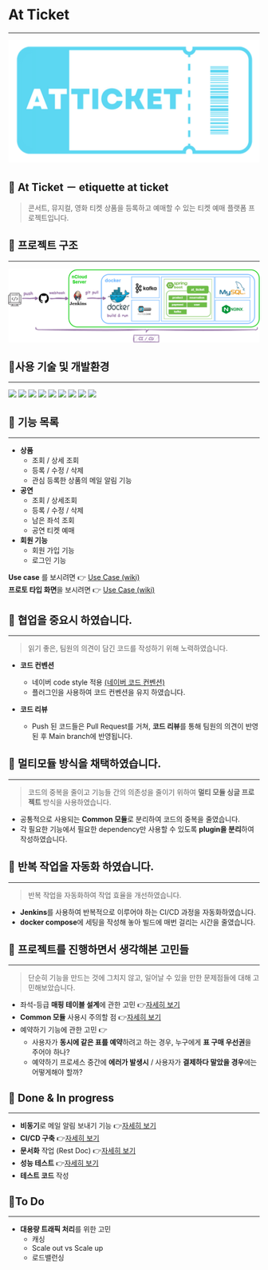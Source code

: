 # At Ticket

---


![img](./readmeImage/at_ticket%20logo1.PNG)

## 🎫 At Ticket － etiquette at ticket

> 콘서트, 뮤지컬, 영화 티켓 상품을 등록하고 예매할 수 있는 티켓 예매 플랫폼 프로젝트입니다.

## 🎫 프로젝트 구조

---

![img](./readmeImage/구조도.png)

## 🎫사용 기술 및 개발환경

---
<div>
  <img src="https://img.shields.io/badge/Java11-red?style=for-the-badge&logo=Java&logoColor=white"/></a> 
  <img src="https://img.shields.io/badge/spring boot-brightgreen?style=for-the-badge&logo=spring boot&logoColor=white"/></a>
  <img src="https://img.shields.io/badge/Mysql-4479A1?style=for-the-badge&logo=MySql&logoColor=white"/></a>
  <img src="https://img.shields.io/badge/apachekafka-231F20?style=for-the-badge&logo=apachekafka&logoColor=white"/></a> 
  <img src="https://img.shields.io/badge/docker-2496ED?style=for-the-badge&logo=docker&logoColor=white"/></a> 
  <img src="https://img.shields.io/badge/jenkins-D24939?style=for-the-badge&logo=jenkins&logoColor=white"/></a>
  <img src="https://img.shields.io/badge/Nginx-009639?style=for-the-badge&logo=nginx&logoColor=white"/></a> 
  <img src="https://img.shields.io/badge/KEYCLOCK-848484?style=for-the-badge&logo=KEYCLOCK&logoColor=white"/></a> 
  <img src="https://img.shields.io/badge/RestDoc-007054?style=for-the-badge&logoColor=white"/></a> 
</div>

## 🎫 기능 목록

---

* **상품**
    * 조회 / 상세 조회
    * 등록 / 수정 / 삭제
    * 관심 등록한 상품의 메일 알림 기능
* **공연**
    * 조회 / 상세조회
    * 등록 / 수정 / 삭제
    * 남은 좌석 조회
    * 공연 티켓 예매
* **회원 기능**
    * 회원 가입 기능
    * 로그인 기능

**Use case** 를 보시려면 👉  [Use Case (wiki)](https://github.com/f-lab-edu/at_ticket/wiki/Use-Case)  
**프로토 타입 화면**을 보시려면 👉  [Use Case (wiki)](https://github.com/f-lab-edu/at_ticket/wiki/proto-type)

## 🎫 협업을 중요시 하였습니다.

---

> 읽기 좋은, 팀원의 의견이 담긴 코드를 작성하기 위해 노력하였습니다.

* **코드 컨벤션**
    * 네이버 code style 적용 [(네이버 코드 컨벤션)](https://naver.github.io/hackday-conventions-java/)
    * 플러그인을 사용하여 코드 컨벤션을 유지 하였습니다.


* **코드 리뷰**
    * Push 된 코드들은 Pull Request를 거쳐,  **코드 리뷰**를 통해 팀원의 의견이 반영된 후 Main branch에 반영됩니다.

## 🎫 멀티모듈 방식을 채택하였습니다.

---

> 코드의 중복을 줄이고 기능들 간의 의존성을 줄이기 위하여 **멀티 모듈 싱글 프로젝트** 방식을 사용하였습니다.

* 공통적으로 사용되는 **Common 모듈**로 분리하여 코드의 중복을 줄였습니다.
* 각 필요한 기능에서 필요한 dependency만 사용할 수 있도록 **plugin을 분리**하여 작성하였습니다.

## 🎫 반복 작업을 자동화 하였습니다.

---
> 반복 작업을 자동화하여 작업 효율을 개선하였습니다.

* **Jenkins**를 사용하여 반복적으로 이루어야 하는 CI/CD 과정을 자동화하였습니다.
* **docker compose**에 세팅을 작성해 놓아 빌드에 매번 걸리는 시간을 줄였습니다.

[//]: # (## 비동기 사용해봄)

## 🎫 프로젝트를 진행하면서 생각해본 고민들

---

> 단순히 기능을 만드는 것에 그치지 않고, 일어날 수 있을 만한 문제점들에 대해 고민해보았습니다.

* 좌석-등급 **매핑 테이블 설계**에 관한 고민
  👉[자세히 보기](https://github.com/f-lab-edu/at_ticket/wiki/Issue--%231)
* **Common 모듈** 사용시 주의할 점 👉[자세히 보기](https://github.com/f-lab-edu/at_ticket/wiki/Issue-%235)
* 예약하기 기능에 관한 고민 👉[]()
    * 사용자가 **동시에 같은 표를 예약**하려고 하는 경우, 누구에게 **표 구매 우선권**을 주어야 하나?
    * 예약하기 프로세스 중간에 **에러가 발생시** / 사용자가 **결제하다 말았을 경우**에는 어떻게해야 할까?

<!--
 * 세션 관리는 어떻게 할 것 인가
 * keyclock, JWT
 * 상태코드는 어떻게 정할 것인가
-->

## 🎫 Done & In progress

---

* **비동기**로 메일 알림 보내기 기능 👉[자세히 보기](https://github.com/f-lab-edu/at_ticket/wiki/Issue--%232)
* **CI/CD 구축** 👉[자세히 보기](https://github.com/f-lab-edu/at_ticket/wiki/Issue--%233)
* **문서화** 작업 (Rest Doc) 👉[자세히 보기](https://github.com/f-lab-edu/at_ticket/wiki/Issue-%234)
* **성능 테스트**
  👉[자세히 보기](https://github.com/f-lab-edu/at_ticket/wiki/%EC%84%B1%EB%8A%A5-%EB%8B%A8%EC%9C%84-%ED%85%8C%EC%8A%A4%ED%8A%B8%EA%B8%B0)
* **테스트 코드** 작성

## 🎫To Do

---

* **대용량 트래픽 처리**를 위한 고민
    * 캐싱
    * Scale out vs Scale up
    * 로드밸런싱





